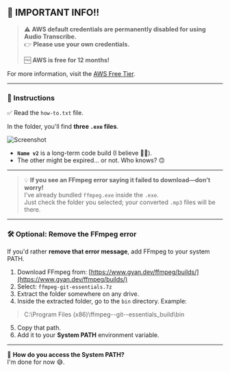 ## 🚨 IMPORTANT INFO!!

> ⚠️ **AWS default credentials are permanently disabled for using Audio Transcribe.**  
> 👉 **Please use your own credentials.**  
>   
> 🆓 **AWS is free for 12 months!**  

For more information, visit the [AWS Free Tier](https://aws.amazon.com/free/?all-free-tier.sort-by=item.additionalFields.SortRank&all-free-tier.sort-order=asc&awsf.Free%20Tier%20Types=*all&awsf.Free%20Tier%20Categories=*all).

---

### 📄 Instructions

✅ Read the `how-to.txt` file.  

In the folder, you'll find **three `.exe` files**.

![Screenshot](https://github.com/user-attachments/assets/12d6eb72-0d93-4afb-8e38-829e9384d405)

- **`Name v2`** is a long-term code build (I believe 🤷‍♂️).
- The other might be expired... or not. Who knows? 🙃

---

> 💡 **If you see an FFmpeg error saying it failed to download—don’t worry!**  
> I’ve already bundled `ffmpeg.exe` inside the `.exe`.  
> Just check the folder you selected; your converted `.mp3` files will be there.

---

### 🛠️ Optional: Remove the FFmpeg error

If you'd rather **remove that error message**, add FFmpeg to your system PATH.

1. Download FFmpeg from: [https://www.gyan.dev/ffmpeg/builds/](https://www.gyan.dev/ffmpeg/builds/)  
2. Select: `ffmpeg-git-essentials.7z`  
3. Extract the folder somewhere on any drive.
4. Inside the extracted folder, go to the `bin` directory. Example: 
 
>C:\Program Files (x86)\ffmpeg-<date>-git-<version>-essentials_build\bin

5. Copy that path.
6. Add it to your **System PATH** environment variable.

---

🤔 **How do you access the System PATH?**  
I'm done for now 😅.
